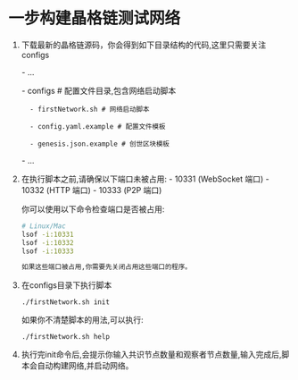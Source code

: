 # 一步构建晶格链测试网络
1. 下载最新的晶格链源码，你会得到如下目录结构的代码,这里只需要关注configs

   \- ...

   \- configs            # 配置文件目录,包含网络启动脚本

         - firstNetwork.sh # 网络启动脚本

         - config.yaml.example # 配置文件模板

         - genesis.json.example # 创世区块模板

   \- ...


2. 在执行脚本之前,请确保以下端口未被占用:
   \- 10331 (WebSocket 端口)
   \- 10332 (HTTP 端口) 
   \- 10333 (P2P 端口)

   你可以使用以下命令检查端口是否被占用:
   ```bash
   # Linux/Mac
   lsof -i:10331
   lsof -i:10332  
   lsof -i:10333
   
   如果这些端口被占用,你需要先关闭占用这些端口的程序。

3. 在configs目录下执行脚本
   ```
   ./firstNetwork.sh init
   ```


   如果你不清楚脚本的用法,可以执行:
   ```
   ./firstNetwork.sh help
   ```
4. 执行完init命令后,会提示你输入共识节点数量和观察者节点数量,输入完成后,脚本会自动构建网络,并启动网络。
